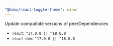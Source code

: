 ```yaml
---
"@hdoc/react-toggle-theme": minor
---
```


Update compatible versions of peerDependencies

- `react`: `^17.0.0 || ^18.0.0`
- `react-dom`: `^17.0.0 || ^18.0.0`
